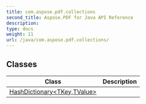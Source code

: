 ```yaml
---
title: com.aspose.pdf.collections
second_title: Aspose.PDF for Java API Reference
description: 
type: docs
weight: 11
url: /java/com.aspose.pdf.collections/
---
```


## Classes

| Class | Description |
| --- | --- |
| [HashDictionary<TKey,TValue>](../com.aspose.pdf.collections/hashdictionary) |  |
